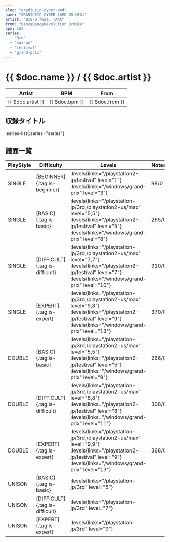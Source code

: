 ```yaml
---
slug: "gradiusic-cyber-amd"
name: "GRADIUSIC CYBER (AMD G5 MIX)"
artist: "BIG-O feat. TAKA"
from: "DanceDanceRevolution 3rdMIX"
bpm: 160
series:
  - "3rd"
  - "max-us"
  - "festival"
  - "grand-prix"
---
```


# {{ $doc.name }} / {{ $doc.artist }}

|Artist|BPM|From|
|------|---|----|
|{{ $doc.artist }}|{{ $doc.bpm }}|{{ $doc.from }}|

## 収録タイトル

:series-list{:series="series"}

## 譜面一覧

|PlayStyle|Difficulty|Levels|Notes|Movie|
|---------|----------|------|-----|-----|
|SINGLE|[BEGINNER]{.tag.is-beginner}|<div class="field is-grouped is-grouped-multiline"> :levels{links="/playstation2-jp/festival" level="1"}  :levels{links="/windows/grand-prix" level="3"}</div>|98/0||
|SINGLE|[BASIC]{.tag.is-basic}| :levels{links="/playstation-jp/3rd,/playstation2-us/max" level="5,5"} :levels{links="/playstation2-jp/festival" level="5"}  :levels{links="/windows/grand-prix" level="8"}|265/0||
|SINGLE|[DIFFICULT]{.tag.is-difficult}| :levels{links="/playstation-jp/3rd,/playstation2-us/max" level="7,7"} :levels{links="/playstation2-jp/festival" level="7"}  :levels{links="/windows/grand-prix" level="10"}|310/0||
|SINGLE|[EXPERT]{.tag.is-expert}| :levels{links="/playstation-jp/3rd,/playstation2-us/max" level="9,8"} :levels{links="/playstation2-jp/festival" level="9"}  :levels{links="/windows/grand-prix" level="13"}|370/0||
|DOUBLE|[BASIC]{.tag.is-basic}| :levels{links="/playstation-jp/3rd,/playstation2-us/max" level="5,5"} :levels{links="/playstation2-jp/festival" level="5"}  :levels{links="/windows/grand-prix" level="9"}|266/0||
|DOUBLE|[DIFFICULT]{.tag.is-difficult}| :levels{links="/playstation-jp/3rd,/playstation2-us/max" level="8,8"} :levels{links="/playstation2-jp/festival" level="8"}  :levels{links="/windows/grand-prix" level="11"}|308/0||
|DOUBLE|[EXPERT]{.tag.is-expert}| :levels{links="/playstation-jp/3rd,/playstation2-us/max" level="9,9"} :levels{links="/playstation2-jp/festival" level="9"}  :levels{links="/windows/grand-prix" level="13"}|368/0||
|UNISON|[BASIC]{.tag.is-basic}| :levels{links="/playstation-jp/3rd" level="5"}|||
|UNISON|[DIFFICULT]{.tag.is-difficult}| :levels{links="/playstation-jp/3rd" level="7"}|||
|UNISON|[EXPERT]{.tag.is-expert}| :levels{links="/playstation-jp/3rd" level="9"}|||
